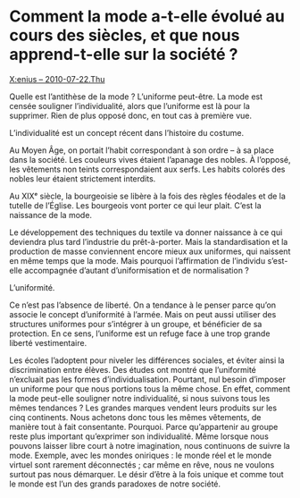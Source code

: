 Comment la mode a-t-elle évolué au cours des siècles, et que nous apprend-t-elle sur la société ?
=================================================================================================

[X:enius – 2010-07-22.Thu](http://arte.tv/fr/semaine/244,broadcastingNum=1127618,day=6,week=29,year=2010.html)

Quelle est l’antithèse de la mode ?  L’uniforme peut-être.  La mode est censée
souligner l’individualité, alors que l’uniforme est là pour la supprimer.  Rien
de plus opposé donc, en tout cas à première vue.


L’individualité est un concept récent dans l’histoire du costume.

Au Moyen Âge, on portait l’habit correspondant à son ordre – à sa place dans la
société.  Les couleurs vives étaient l’apanage des nobles.  À l’opposé, les
vêtements non teints correspondaient aux serfs.  Les habits colorés des nobles
leur étaient strictement interdits.

Au XIXᵉ siècle, la bourgeoisie se libère à la fois des règles féodales et de la
tutelle de l’Église.  Les bourgeois vont porter ce qui leur plait.  C’est la
naissance de la mode.

Le développement des techniques du textile va donner naissance à ce qui
deviendra plus tard l’industrie du prêt-à-porter.  Mais la standardisation et la
production de masse conviennent encore mieux aux uniformes, qui naissent en même
temps que la mode.  Mais pourquoi l’affirmation de l’individu s’est-elle
accompagnée d’autant d’uniformisation et de normalisation ?


L’uniformité.

Ce n’est pas l’absence de liberté.  On a tendance à le penser parce qu’on
associe le concept d’uniformité à l’armée.  Mais on peut aussi utiliser des
structures uniformes pour s’intégrer à un groupe, et bénéficier de sa
protection.  En ce sens, l’uniforme est un refuge face à une trop grande liberté
vestimentaire.

Les écoles l’adoptent pour niveler les différences sociales, et éviter ainsi la
discrimination entre élèves.  Des études ont montré que l’uniformité n’excluait
pas les formes d’individualisation.  Pourtant, nul besoin d’imposer un uniforme
pour que nous portions tous la même chose.  En effet, comment la mode peut-elle
souligner notre individualité, si nous suivons tous les mêmes tendances ?  Les
grandes marques vendent leurs produits sur les cinq continents.  Nous achetons
donc tous les mêmes vêtements, de manière tout à fait consentante.  Pourquoi.
Parce qu’appartenir au groupe reste plus important qu’exprimer son
individualité.  Même lorsque nous pouvons laisser libre court à notre
imagination, nous continuons de suivre la mode.  Exemple, avec les mondes
oniriques : le monde réel et le monde virtuel sont rarement déconnectés ; car
même en rêve, nous ne voulons surtout pas nous démarquer.  Le désir d’être à la
fois unique et comme tout le monde est l’un des grands paradoxes de notre
société.
